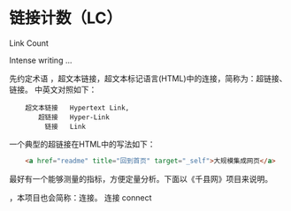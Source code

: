 链接计数（LC）
============
Link Count


Intense writing ...


先约定术语 ，超文本链接，超文本标记语言(HTML)中的连接，简称为：超链接、链接。 中英文对照如下：

		超文本链接	Hypertext Link,
		　　超链接	Hyper-Link
		　　　链接	Link

一个典型的超链接在HTML中的写法如下：

```html
	<a href="readme" title="回到首页" target="_self">大规模集成网页</a>
```


最好有一个能够测量的指标，方便定量分析。下面以《千县网》项目来说明。

，本项目也会简称：连接。	    连接	connect



